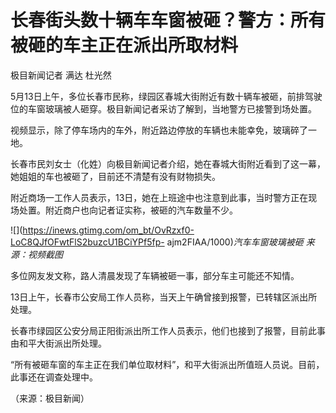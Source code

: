 # 长春街头数十辆车车窗被砸？警方：所有被砸的车主正在派出所取材料

极目新闻记者 满达 杜光然

5月13日上午，多位长春市民称，绿园区春城大街附近有数十辆车被砸，前排驾驶位的车窗玻璃被人砸穿。极目新闻记者采访了解到，当地警方已接警到场处置。

视频显示，除了停车场内的车外，附近路边停放的车辆也未能幸免，玻璃碎了一地。

长春市民刘女士（化姓）向极目新闻记者介绍，她在春城大街附近看到了这一幕，她姐姐的车也被砸了，目前还不清楚有没有财物损失。

附近商场一工作人员表示，13日，她在上班途中也注意到此事，当时警方正在现场处置。附近商户也向记者证实称，被砸的汽车数量不少。

![](https://inews.gtimg.com/om_bt/OvRzxf0-LoC8QJfOFwtFlS2buzcU1BCiYPf5fp-
ajm2FIAA/1000)_汽车车窗玻璃被砸 来源：视频截图_

多位网友发文称，路人清晨发现了车辆被砸一事，部分车主可能还不知情。

13日上午，长春市公安局工作人员称，当天上午确曾接到报警，已转辖区派出所处理。

长春市绿园区公安分局正阳街派出所工作人员表示，他们也接到了报警，目前此事由和平大街派出所处理。

“所有被砸车窗的车主正在我们单位取材料”，和平大街派出所值班人员说。目前，此事还在调查处理中。

（来源：极目新闻）

